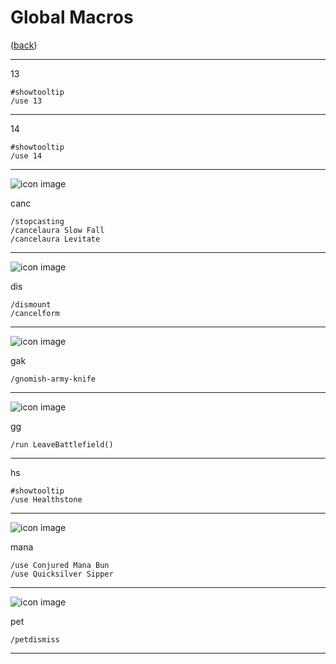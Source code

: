 <!--
    =====================================
    generator=datazen
    version=3.2.0
    hash=2241545500d146ab919fdb2f5f494347
    =====================================
-->

# Global Macros

([back](README.md))

---

13

```
#showtooltip
/use 13
```

---

14

```
#showtooltip
/use 14
```

---

![icon image](https://wow.zamimg.com/images/wow/icons/large/creatureportrait_creature_iceblock.jpg)

canc

```
/stopcasting
/cancelaura Slow Fall
/cancelaura Levitate
```

---

![icon image](https://wow.zamimg.com/images/wow/icons/large/ability_marksmanship.jpg)

dis

```
/dismount
/cancelform
```

---

![icon image](https://wow.zamimg.com/images/wow/icons/large/inv_misc_enggizmos_swissarmy.jpg)

gak

```
/gnomish-army-knife
```

---

![icon image](https://wow.zamimg.com/images/wow/icons/large/achievement_bg_takexflags_ab.jpg)

gg

```
/run LeaveBattlefield()
```

---

hs

```
#showtooltip
/use Healthstone
```

---

![icon image](https://wow.zamimg.com/images/wow/icons/large/inv_drink_milk_01.jpg)

mana

```
/use Conjured Mana Bun
/use Quicksilver Sipper
```

---

![icon image](https://wow.zamimg.com/images/wow/icons/large/inv_leatherworking_70_petleash.jpg)

pet

```
/petdismiss
```

---
